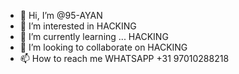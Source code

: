 - 👋 Hi, I’m @95-AYAN 
- 👀 I’m interested in HACKING 
- 🌱 I’m currently learning ... HACKING 
- 💞️ I’m looking to collaborate on HACKING 
- 📫 How to reach me WHATSAPP +31 97010288218

<!---
95-AYAN/95-AYAN is a ✨ special ✨ repository because its `README.md` (this file) appears on your GitHub profile.
You can click the Preview link to take a look at your changes.
--->
